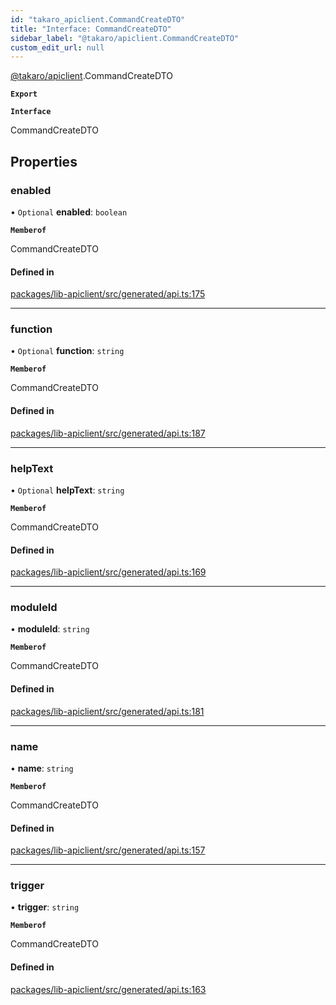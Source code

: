 ```yaml
---
id: "takaro_apiclient.CommandCreateDTO"
title: "Interface: CommandCreateDTO"
sidebar_label: "@takaro/apiclient.CommandCreateDTO"
custom_edit_url: null
---
```


[@takaro/apiclient](../modules/takaro_apiclient.md).CommandCreateDTO

**`Export`**

**`Interface`**

CommandCreateDTO

## Properties

### enabled

• `Optional` **enabled**: `boolean`

**`Memberof`**

CommandCreateDTO

#### Defined in

[packages/lib-apiclient/src/generated/api.ts:175](https://github.com/niekcandaele/Takaro/blob/91fb19b/packages/lib-apiclient/src/generated/api.ts#L175)

___

### function

• `Optional` **function**: `string`

**`Memberof`**

CommandCreateDTO

#### Defined in

[packages/lib-apiclient/src/generated/api.ts:187](https://github.com/niekcandaele/Takaro/blob/91fb19b/packages/lib-apiclient/src/generated/api.ts#L187)

___

### helpText

• `Optional` **helpText**: `string`

**`Memberof`**

CommandCreateDTO

#### Defined in

[packages/lib-apiclient/src/generated/api.ts:169](https://github.com/niekcandaele/Takaro/blob/91fb19b/packages/lib-apiclient/src/generated/api.ts#L169)

___

### moduleId

• **moduleId**: `string`

**`Memberof`**

CommandCreateDTO

#### Defined in

[packages/lib-apiclient/src/generated/api.ts:181](https://github.com/niekcandaele/Takaro/blob/91fb19b/packages/lib-apiclient/src/generated/api.ts#L181)

___

### name

• **name**: `string`

**`Memberof`**

CommandCreateDTO

#### Defined in

[packages/lib-apiclient/src/generated/api.ts:157](https://github.com/niekcandaele/Takaro/blob/91fb19b/packages/lib-apiclient/src/generated/api.ts#L157)

___

### trigger

• **trigger**: `string`

**`Memberof`**

CommandCreateDTO

#### Defined in

[packages/lib-apiclient/src/generated/api.ts:163](https://github.com/niekcandaele/Takaro/blob/91fb19b/packages/lib-apiclient/src/generated/api.ts#L163)
